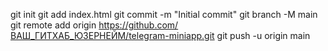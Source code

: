 git init
git add index.html
git commit -m "Initial commit"
git branch -M main
git remote add origin https://github.com/ВАШ_ГИТХАБ_ЮЗЕРНЕЙМ/telegram-miniapp.git
git push -u origin main

